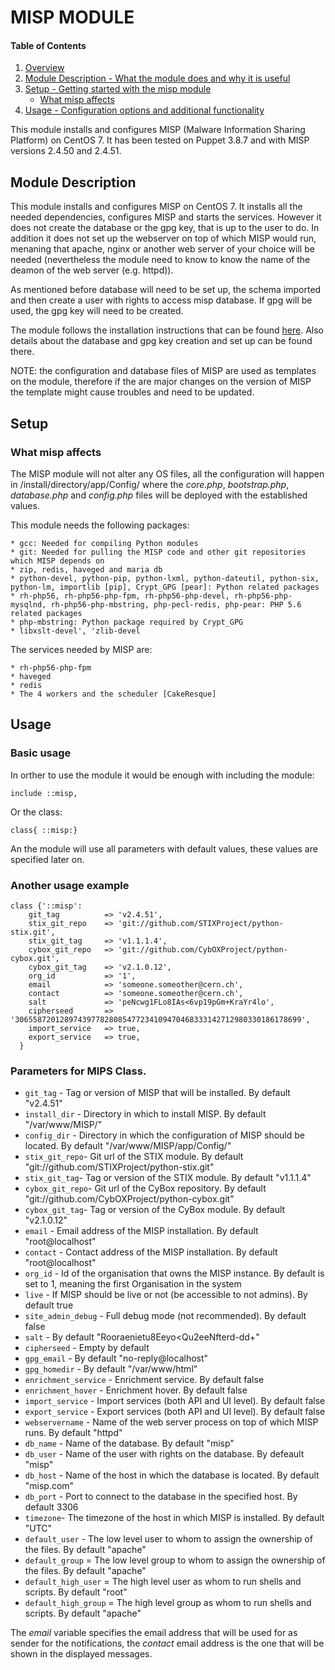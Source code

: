 # MISP MODULE

#### Table of Contents

1. [Overview](#overview)
2. [Module Description - What the module does and why it is useful](#module-description)
3. [Setup - Getting started with the misp module](#setup)
    * [What misp affects](#what-misp-affects)
4. [Usage - Configuration options and additional functionality](#usage)

This module installs and configures MISP (Malware Information Sharing Platform) on CentOS 7. 
It has been tested on Puppet 3.8.7 and with MISP versions 2.4.50 and 2.4.51.

## Module Description

This module installs and configures MISP on CentOS 7. It installs all the needed dependencies, configures MISP and 
starts the services. However it does not create the database or the gpg key, that is up to the user to do. In addition it does not 
set up the webserver on top of which MISP would run, menaning that apache, nginx or another web server of your choice will be needed (nevertheless
the module need to know to know the name of the deamon of the web server (e.g. httpd)).

As mentioned before database will need to be set up, the schema imported and then create a user with rights to access misp database. 
If gpg will be used, the gpg key will need to be created.

The module follows the installation instructions that can be found [here](https://github.com/MISP/MISP/tree/2.4/INSTALL). Also details about the 
database and gpg key creation and set up can be found there.

NOTE: the configuration and database files of MISP are used as templates on the module, therefore if the are major changes on the version of MISP the template might cause troubles
and need to be updated.

## Setup

### What misp affects

The MISP module will not alter any OS files, all the configuration will happen in /install/directory/app/Config/
where the *core.php*, *bootstrap.php*, *database.php* and *config.php* files will be deployed with the established values.

This module needs the following packages:

    * gcc: Needed for compiling Python modules
    * git: Needed for pulling the MISP code and other git repositories which MISP depends on
    * zip, redis, haveged and maria db
    * python-devel, python-pip, python-lxml, python-dateutil, python-six, python-lm, importlib [pip], Crypt_GPG [pear]: Python related packages
    * rh-php56, rh-php56-php-fpm, rh-php56-php-devel, rh-php56-php-mysqlnd, rh-php56-php-mbstring, php-pecl-redis, php-pear: PHP 5.6 related packages
    * php-mbstring: Python package required by Crypt_GPG
    * libxslt-devel', 'zlib-devel

The services needed by MISP are: 

    * rh-php56-php-fpm
    * haveged
    * redis
    * The 4 workers and the scheduler [CakeResque]

## Usage

### Basic usage

In orther to use the module it would be enough with including the module:
```puppet
include ::misp,
```

Or the class:
```puppet
class{ ::misp:}
```

An the module will use all parameters with default values, these values are specified later on.

### Another usage example

```puppet
class {'::misp':
    git_tag          => 'v2.4.51',
    stix_git_repo    => 'git://github.com/STIXProject/python-stix.git',
    stix_git_tag     => 'v1.1.1.4',
    cybox_git_repo   => 'git://github.com/CybOXProject/python-cybox.git',
    cybox_git_tag    => 'v2.1.0.12',
    org_id           => '1',
    email            => 'someone.someother@cern.ch',
    contact          => 'someone.someother@cern.ch',
    salt             => 'peNcwg1FLo8IAs<6vp19pGm+KraYr4lo',
    cipherseed       => '3065587201289743977828085477234109470468333142712980330186178699',
    import_service   => true,
    export_service   => true,
  }

```

### Parameters for MIPS Class.
* `git_tag` - Tag or version of MISP that will be installed. By default "v2.4.51"
* `install_dir` - Directory in which to install MISP. By default "/var/www/MISP/"
* `config_dir` - Directory in which the configuration of MISP should be located. By default "/var/www/MISP/app/Config/"
* `stix_git_repo`- Git url of the STIX module. By default "git://github.com/STIXProject/python-stix.git"
* `stix_git_tag`- Tag or version of the STIX module. By default "v1.1.1.4"
* `cybox_git_repo`- Git url of the CyBox repository. By default "git://github.com/CybOXProject/python-cybox.git"
* `cybox_git_tag`- Tag or version of the CyBox module. By default "v2.1.0.12"
* `email` - Email address of the MISP installation. By default "root@localhost"
* `contact` - Contact address of the MISP installation. By default "root@localhost"
* `org_id` - Id of the organisation that owns the MISP instance. By default is set to 1, meaning the first Organisation in the system
* `live` - If MISP should be live or not (be accessible to not admins). By default true
* `site_admin_debug` - Full debug mode (not recommended). By default false
* `salt` - By default "Rooraenietu8Eeyo<Qu2eeNfterd-dd+"
* `cipherseed` - Empty by default
* `gpg_email` - By default "no-reply@localhost"
* `gpg_homedir` - By default "/var/www/html"
* `enrichment_service` - Enrichment service. By default false
* `enrichment_hover` - Enrichment hover. By default false
* `import_service` - Import services (both API and UI level). By default false
* `export_service` - Export services (both API and UI level). By default false
* `webservername` - Name of the web server process on top of which MISP runs. By default "httpd"
* `db_name` - Name of the database. By default "misp"
* `db_user` - Name of the user with rights on the database. By defeault "misp"
* `db_host` - Name of the host in which the database is located. By default "misp.com"
* `db_port` - Port to connect to the database in the specified host. By default 3306
* `timezone`- The timezone of the host in which MISP is installed. By default "UTC"
* `default_user` - The low level user to whom to assign the ownership of the files. By default "apache"
* `default_group` = The low level group to whom to assign the ownership of the files.  By default "apache"
* `default_high_user` = The high level user as whom to run shells and scripts. By default "root"
* `default_high_group` = The high level group as whom to run shells and scripts. By default "apache"

The *email* variable specifies the email address that will be used for as sender for the notifications, the *contact* email address is the 
one that will be shown in the displayed messages.
